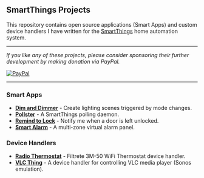 ## SmartThings Projects

This repository contains open source applications (Smart Apps) and custom
device handlers I have written for the [SmartThings](http://www.smartthings.com)
home automation system.

---

*If you like any of these projects, please consider sponsoring their further
development by making donation via PayPal.*

[![PayPal](https://www.paypalobjects.com/en_US/i/btn/btn_donate_LG.gif)](https://www.paypal.com/cgi-bin/webscr?cmd=_s-xclick&hosted_button_id=ATTTMV7JV2W9W)

---

### Smart Apps

* [__Dim and Dimmer__](DimAndDimmer.md) - Create lighting scenes triggered by mode changes.
* [__Pollster__](Pollster.md) - A SmartThings polling daemon.
* [__Remind to Lock__](RemindToLock.md) - Notify me when a door is left unlocked.
* [__Smart Alarm__](SmartAlarm.md) - A multi-zone virtual alarm panel.

### Device Handlers

* [__Radio Thermostat__](RadioThermostat.md) - Filtrete 3M-50 WiFi Thermostat device handler.
* [__VLC Thing__](VlcThing.md) - A device handler for controlling VLC media player (Sonos emulation).
